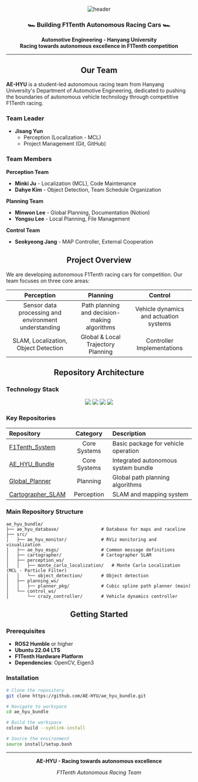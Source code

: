 <div align="center">

![header](https://capsule-render.vercel.app/api?type=waving&color=gradient&height=200&section=header&text=AE-HYU&fontSize=90&animation=fadeIn&fontAlignY=38&desc=F1Tenth%20Autonomous%20Racing%20Team&descAlignY=65&descAlign=62)

### 🏎️ **Building F1Tenth Autonomous Racing Cars** 🏎️

**Automotive Engineering - Hanyang University**  
**Racing towards autonomous excellence in F1Tenth competition**

</div>

---

<div align="center">

## **Our Team**

</div>

**AE-HYU** is a student-led autonomous racing team from Hanyang University's Department of Automotive Engineering, dedicated to pushing the boundaries of autonomous vehicle technology through competitive F1Tenth racing.

### **Team Leader**
- **Jisang Yun**
  - Perception (Localization - MCL)
  - Project Management (Git, GitHub)

### **Team Members**

**Perception Team**
- **Minki Ju** - Localization (MCL), Code Maintenance
- **Dahye Kim** - Object Detection, Team Schedule Organization

**Planning Team**
- **Minwon Lee** - Global Planning, Documentation (Notion)
- **Yongsu Lee** - Local Planning, File Management

**Control Team**
- **Seokyeong Jang** - MAP Controller, External Cooperation

<div align="center">

## **Project Overview**

</div>

We are developing autonomous F1Tenth racing cars for competition. Our team focuses on three core areas:

<div align="center">

| **Perception** | **Planning** | **Control** |
|:---:|:---:|:---:|
| Sensor data processing and environment understanding | Path planning and decision-making algorithms | Vehicle dynamics and actuation systems |
| SLAM, Localization, Object Detection | Global & Local Trajectory Planning | Controller Implementations |

</div>

<div align="center">

## **Repository Architecture**

</div>

### **Technology Stack**

<div align="center">

<img src="https://img.shields.io/badge/C%2B%2B-00599C?style=for-the-badge&logo=c%2B%2B&logoColor=white">
<img src="https://img.shields.io/badge/ROS2-22314E?style=for-the-badge&logo=ros&logoColor=white">
<img src="https://img.shields.io/badge/Python-3776AB?style=for-the-badge&logo=python&logoColor=white">
<img src="https://img.shields.io/badge/OpenCV-5C3EE8?style=for-the-badge&logo=opencv&logoColor=white">

</div>

### **Key Repositories**

<div align="center">

| **Repository** | **Category** | **Description** |
|:---|:---:|:---|
| [F1Tenth_System](https://github.com/AE-HYU/f1tenth_system.git) | Core Systems | Basic package for vehicle operation |
| [AE_HYU_Bundle](https://github.com/AE-HYU/ae_hyu_bundle.git) | Core Systems | Integrated autonomous system bundle |
| [Global_Planner](https://github.com/AE-HYU/global_planner.git) | Planning | Global path planning algorithms |
| [Cartographer_SLAM](https://github.com/AE-HYU/cartographer_slam.git) | Perception | SLAM and mapping system |

</div>

### **Main Repository Structure**
```
ae_hyu_bundle/
├── ae_hyu_database/                # Database for maps and raceline
├── src/
│   ├── ae_hyu_monitor/             # RViz monitoring and visualization
│   ├── ae_hyu_msgs/                # Common message definitions
│   ├── cartographer/               # Cartographer SLAM
│   ├── perception_ws/
│   │   ├── monte_carlo_localization/   # Monte Carlo Localization (MCL - Particle Filter)
│   │   └── object_detection/       # Object detection
│   ├── planning_ws/
│   │   ├── planner_pkg/            # Cubic spline path planner (main)
│   └── control_ws/
│       └── crazy_controller/       # Vehicle dynamics controller
```

<div align="center">

## **Getting Started**

</div>

### **Prerequisites**
- **ROS2 Humble** or higher
- **Ubuntu 22.04 LTS**
- **F1Tenth Hardware Platform**
- **Dependencies**: OpenCV, Eigen3

### **Installation**

```bash
# Clone the repository
git clone https://github.com/AE-HYU/ae_hyu_bundle.git

# Navigate to workspace
cd ae_hyu_bundle

# Build the workspace
colcon build --symlink-install

# Source the environment
source install/setup.bash
```


---

<div align="center">

**AE-HYU - Racing towards autonomous excellence**

*F1Tenth Autonomous Racing Team*

</div>
